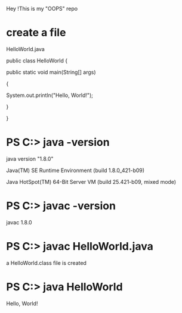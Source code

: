 Hey !This is my "OOPS" repo <p>
<h1>create a file </h1>
HelloWorld.java <p>
public class HelloWorld { <p>
    public static void main(String[] args) <p>
    {<p>
        System.out.println("Hello, World!"); <p>
    } <p>
} <p>
<h1>PS C:> java -version</h1>
java version "1.8.0"<p>
Java(TM) SE Runtime Environment (build 1.8.0_421-b09) <p>
Java HotSpot(TM) 64-Bit Server VM (build 25.421-b09, mixed mode) <p> 
<h1>PS C:> javac -version</h1>
javac 1.8.0 <p>
<h1>PS C:> javac HelloWorld.java</h1>
<p>a HelloWorld.class file is created</p>
<h1>PS C:> java HelloWorld</h1>
Hello, World! <p>